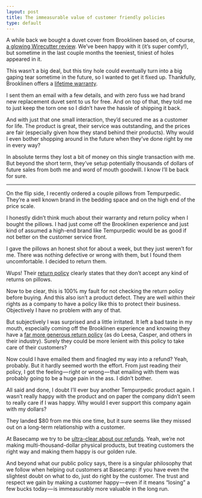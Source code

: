 ```yaml
---
layout: post
title: The immeasurable value of customer friendly policies
type: default
---
```


A while back we bought a duvet cover from Brooklinen based on, of course, [a glowing Wirecutter review](https://thewirecutter.com/reviews/best-duvet-cover/). We’ve been happy with it (it’s super comfy!), but sometime in the last couple months the teeniest, tiniest of holes appeared in it.

This wasn’t a big deal, but this tiny hole could eventually turn into a big gaping tear sometime in the future, so I wanted to get it fixed up. Thankfully, Brooklinen offers a [lifetime warranty](https://www.brooklinen.com/blogs/faq/what-is-the-warranty-on-your-sheets).

I sent them an email with a few details, and with zero fuss we had brand new replacement duvet sent to us for free. And on top of that, they told me to just keep the torn one so I didn’t have the hassle of shipping it back.

And with just that one small interaction, they’d secured me as a customer for life. The product is great, their service was outstanding, and the prices are fair (especially given how they stand behind their products). Why would I even bother shopping around in the future when they’ve done right by me in every way?

In absolute terms they lost a bit of money on this single transaction with me. But beyond the short term, they’ve setup potentially thousands of dollars of future sales from both me and word of mouth goodwill. I know I’ll be back for sure.

---

On the flip side, I recently ordered a couple pillows from Tempurpedic. They’re a well known brand in the bedding space and on the high end of the price scale.

I honestly didn’t think much about their warranty and return policy when I bought the pillows. I had just come off the Brooklinen experience and just kind of assumed a high-end brand like Tempurpedic would be as good if not better on the customer service front.

I gave the pillows an honest shot for about a week, but they just weren’t for me. There was nothing defective or wrong with them, but I found them uncomfortable. I decided to return them.

Wups! Their [return policy](https://www.tempurpedic.com/return-policy/) clearly states that they don’t accept any kind of returns on pillows.

Now to be clear, this is 100% my fault for not checking the return policy before buying. And this also isn’t a product defect. They are well within their rights as a company to have a policy like this to protect their business. Objectively I have no problem with any of that.

But subjectively I was surprised and a little irritated. It left a bad taste in my mouth, especially coming off the Brooklinen experience and knowing they have a [far more generous return policy](https://www.brooklinen.com/pages/returns) (as do Leesa, Casper, and others in their industry). Surely they could be more lenient with this policy to take care of their customers?

Now could I have emailed them and finagled my way into a refund? Yeah, probably. But it hardly seemed worth the effort. From just reading their policy, I got the feeling — right or wrong — that emailing with them was probably going to be a huge pain in the ass. I didn’t bother.

All said and done, I doubt I’ll ever buy another Tempurpedic product again. I wasn’t really happy with the product and on paper the company didn’t seem to really care if I was happy. Why would I ever support this company again with my dollars?

They landed $80 from me this one time, but it sure seems like they missed out on a long-term relationship with a customer.

At Basecamp we try to be [ultra-clear about our refunds](https://basecamp.com/about/policies/refund). Yeah, we’re not making multi-thousand-dollar physical products, but treating customers the right way and making them happy is our golden rule.

And beyond what our public policy says, there is a singular philosophy that we follow when helping out customers at Basecamp: if you have even the slightest doubt on what to do, just do right by the customer. The trust and respect we gain by making a customer happy — even if it means “losing” a few bucks today — is immeasurably more valuable in the long run.

